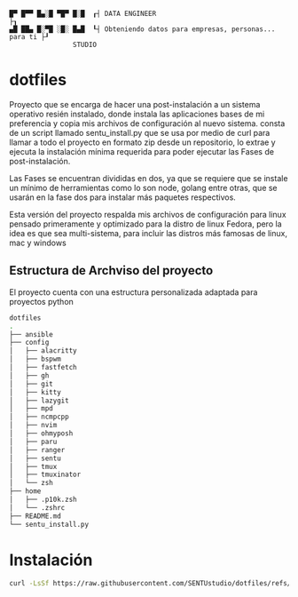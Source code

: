 ```
█▀ █▀▀ █▄░█ ▀█▀ █░█  ┎┤ DATA ENGINEER                                       ├┒
▄█ ██▄ █░▀█ ░█░ █▄█  ┖┤ Obteniendo datos para empresas, personas... para ti ├┚
                STUDIO
```

# dotfiles

Proyecto que se encarga de hacer una post-instalación a un sistema operativo resién instalado, donde instala las aplicaciones bases de mi preferencia y copia mis archivos de configuración al nuevo sistema. consta de un script llamado sentu_install.py que se usa por medio de curl para llamar a todo el proyecto en formato zip desde un repositorio, lo extrae y ejecuta la instalación mínima requerida para poder ejecutar las Fases de post-instalación.

Las Fases se encuentran divididas en dos, ya que se requiere que se instale un mínimo de herramientas como lo son node, golang entre otras, que se usarán en la fase dos para instalar más paquetes respectivos.

Esta versión del proyecto respalda mis archivos de configuración para linux pensado primeramente y optimizado para la distro de linux Fedora, pero la idea es que sea multi-sistema, para incluir las distros más famosas de linux, mac y windows

## Estructura de Archviso del proyecto

El proyecto cuenta con una estructura personalizada adaptada para proyectos python

```bash
dotfiles
.
├── ansible
├── config
│   ├── alacritty
│   ├── bspwm
│   ├── fastfetch
│   ├── gh
│   ├── git
│   ├── kitty
│   ├── lazygit
│   ├── mpd
│   ├── ncmpcpp
│   ├── nvim
│   ├── ohmyposh
│   ├── paru
│   ├── ranger
│   ├── sentu
│   ├── tmux
│   ├── tmuxinator
│   └── zsh
├── home
│   ├── .p10k.zsh
│   └── .zshrc
├── README.md
└── sentu_install.py
```

#

# Instalación

```bash
curl -LsSf https://raw.githubusercontent.com/SENTUstudio/dotfiles/refs/heads/main/sentu_install.py | python3
```
